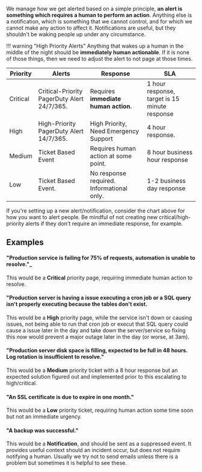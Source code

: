 We manage how we get alerted based on a simple principle, **an alert is something which requires a human to perform an action**. Anything else is a notification, which is something that we cannot control, and for which we cannot make any action to affect it. Notifications are useful, but they shouldn't be waking people up under any circumstance.

!!! warning "High Priority Alerts"
    Anything that wakes up a human in the middle of the night should be **immediately human actionable**. If it is none of those things, then we need to adjust the alert to not page at those times.

| Priority | Alerts | Response | SLA |
| -------- | ------ | -------- | --- |
| Critical | Critical-Priority PagerDuty Alert 24/7/365. | Requires **immediate human action**. | 1 hour response, target is 15 minute response |
| High | High-Priority PagerDuty Alert 14/7/365. | High Priority, Need Emergency Support | 4 hour response.
| Medium | Ticket Based Event | Requires human action at some point. | 8 hour business hour response |
| Low | Ticket Based Event. | No response required. Informational only. | 1-2 business day response |

If you're setting up a new alert/notification, consider the chart above for how you want to alert people. Be mindful of not creating new critical/high-priority alerts if they don't require an immediate response, for example.

## Examples

#### "Production service is failing for 75% of requests, automation is unable to resolve."_
This would be a **Critical** priority page, requiring immediate human action to resolve.

#### "Production server is having a issue executing a cron job or a SQL query isn't properly executing because the tables don't exist.
This would be a **High** priority page, while the service isn't down or causing issues, not being able to run that cron job or execut that SQL query could cause a issue later in the day and take down the server/service so fixing this now would prevent a major outage later in the day (or worse, at 3am).

#### "Production server disk space is filling, expected to be full in 48 hours. Log rotation is insufficient to resolve."
This would be a **Medium** priority ticket with a 8 hour response but an expected solution figured out and implemented prior to this escalating to high/critical.

#### "An SSL certificate is due to expire in one month."
This would be a **Low** priority ticket, requiring human action some time soon but not an immediate urgency.

#### "A backup was successful."
This would be a **Notification**, and should be sent as a suppressed event. It provides useful context should an incident occur, but does not require notifying a human. Usually we try not to send emails unless there is a problem but sometimes it is helpful to see these.
